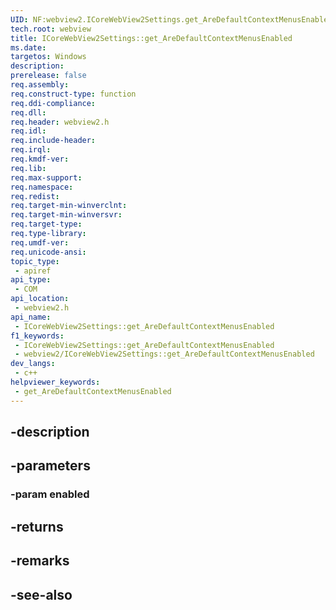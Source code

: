 ```yaml
---
UID: NF:webview2.ICoreWebView2Settings.get_AreDefaultContextMenusEnabled
tech.root: webview
title: ICoreWebView2Settings::get_AreDefaultContextMenusEnabled
ms.date: 
targetos: Windows
description: 
prerelease: false
req.assembly: 
req.construct-type: function
req.ddi-compliance: 
req.dll: 
req.header: webview2.h
req.idl: 
req.include-header: 
req.irql: 
req.kmdf-ver: 
req.lib: 
req.max-support: 
req.namespace: 
req.redist: 
req.target-min-winverclnt: 
req.target-min-winversvr: 
req.target-type: 
req.type-library: 
req.umdf-ver: 
req.unicode-ansi: 
topic_type:
 - apiref
api_type:
 - COM
api_location:
 - webview2.h
api_name:
 - ICoreWebView2Settings::get_AreDefaultContextMenusEnabled
f1_keywords:
 - ICoreWebView2Settings::get_AreDefaultContextMenusEnabled
 - webview2/ICoreWebView2Settings::get_AreDefaultContextMenusEnabled
dev_langs:
 - c++
helpviewer_keywords:
 - get_AreDefaultContextMenusEnabled
---
```


## -description

## -parameters

### -param enabled

## -returns

## -remarks

## -see-also

